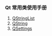 ### Qt 常用类使用手册

1. [QStringList](https://github.com/liliangCS/qt_code/blob/main/QStringList.md)
2. [QString](https://github.com/liliangCS/qt_code/blob/main/QString.md)
3. [QSettings](https://github.com/liliangCS/qt_code/blob/main/QSettings.md)
